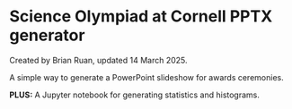 # Science Olympiad at Cornell PPTX generator

Created by Brian Ruan, updated 14 March 2025.

A simple way to generate a PowerPoint slideshow for awards ceremonies.

**PLUS:** A Jupyter notebook for generating statistics and histograms.
